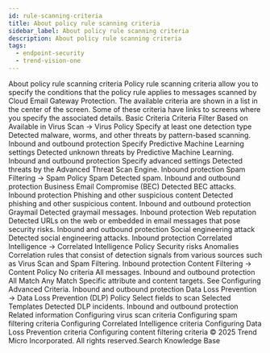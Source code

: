 ```yaml
---
id: rule-scanning-criteria
title: About policy rule scanning criteria
sidebar_label: About policy rule scanning criteria
description: About policy rule scanning criteria
tags:
  - endpoint-security
  - trend-vision-one
---
```


 About policy rule scanning criteria Policy rule scanning criteria allow you to specify the conditions that the policy rule applies to messages scanned by Cloud Email Gateway Protection. The available criteria are shown in a list in the center of the screen. Some of these criteria have links to screens where you specify the associated details. Basic Criteria Criteria Filter Based on Available in Virus Scan → Virus Policy Specify at least one detection type Detected malware, worms, and other threats by pattern-based scanning. Inbound and outbound protection Specify Predictive Machine Learning settings Detected unknown threats by Predictive Machine Learning. Inbound and outbound protection Specify advanced settings Detected threats by the Advanced Threat Scan Engine. Inbound protection Spam Filtering → Spam Policy Spam Detected spam. Inbound and outbound protection Business Email Compromise (BEC) Detected BEC attacks. Inbound protection Phishing and other suspicious content Detected phishing and other suspicious content. Inbound and outbound protection Graymail Detected graymail messages. Inbound protection Web reputation Detected URLs on the web or embedded in email messages that pose security risks. Inbound and outbound protection Social engineering attack Detected social engineering attacks. Inbound protection Correlated Intelligence → Correlated Intelligence Policy Security risks Anomalies Correlation rules that consist of detection signals from various sources such as Virus Scan and Spam Filtering. Inbound protection Content Filtering → Content Policy No criteria All messages. Inbound and outbound protection All Match Any Match Specific attribute and content targets. See Configuring Advanced Criteria. Inbound and outbound protection Data Loss Prevention → Data Loss Prevention (DLP) Policy Select fields to scan Selected Templates Detected DLP incidents. Inbound and outbound protection Related information Configuring virus scan criteria Configuring spam filtering criteria Configuring Correlated Intelligence criteria Configuring Data Loss Prevention criteria Configuring content filtering criteria © 2025 Trend Micro Incorporated. All rights reserved.Search Knowledge Base
